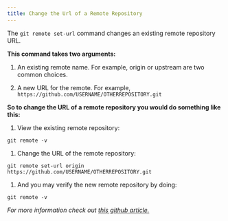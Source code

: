 ```yaml
---
title: Change the Url of a Remote Repository
---
```

The `git remote set-url` command changes an existing remote repository URL.

**This command takes two arguments:**

1.  An existing remote name. For example, origin or upstream are two common choices.

2.  A new URL for the remote. For example, `https://github.com/USERNAME/OTHERREPOSITORY.git`

**So to change the URL of a remote repository you would do something like this:**

1.  View the existing remote repository:

`git remote -v`

1.  Change the URL of the remote repository:

`git remote set-url origin https://github.com/USERNAME/OTHERREPOSITORY.git`

1.  And you may verify the new remote repository by doing:

`git remote -v`

_For more information check out <a href='https://help.github.com/articles/changing-a-remote-s-url/' target='_blank' rel='nofollow'>this github article.</a>_